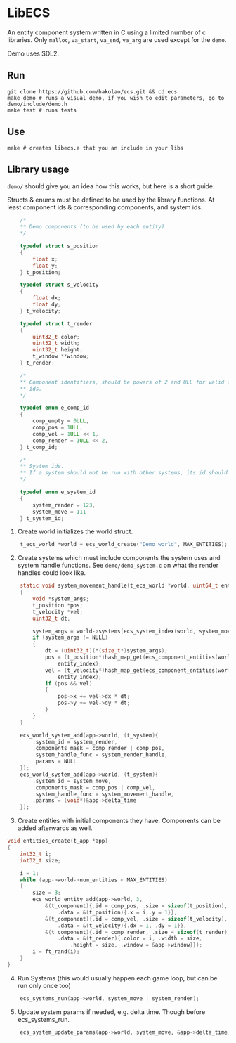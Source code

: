 # LibECS
An entity component system written in C using a limited number of c libraries.
Only `malloc`, `va_start`, `va_end`, `va_arg` are used except for the `demo`.

Demo uses SDL2.

## Run
```
git clone https://github.com/hakolao/ecs.git && cd ecs
make demo # runs a visual demo, if you wish to edit parameters, go to demo/include/demo.h
make test # runs tests
```

## Use
```
make # creates libecs.a that you an include in your libs
```

## Library usage

`demo/` should give you an idea how this works, but here is a short guide:

Structs & enums must be defined to be used by the library functions. At least
component ids & corresponding components, and system ids.
```c
	/*
	** Demo components (to be used by each entity)
	*/

	typedef struct s_position
	{
		float x;
		float y;
	} t_position;

	typedef struct s_velocity
	{
		float dx;
		float dy;
	} t_velocity;

	typedef struct t_render
	{
		uint32_t color;
		uint32_t width;
		uint32_t height;
		t_window **window;
	} t_render;

	/*
	** Component identifiers, should be powers of 2 and ULL for valid component
	** ids.
	*/

	typedef enum e_comp_id
	{
		comp_empty = 0ULL,
		comp_pos = 1ULL,
		comp_vel = 1ULL << 1,
		comp_render = 1ULL << 2,
	} t_comp_id;

	/*
	** System ids.
	** If a system should not be run with other systems, its id should not be 0
	*/

	typedef enum e_system_id
	{
		system_render = 123,
		system_move = 111
	} t_system_id;
```

1. Create world initializes the world struct.

```c
	t_ecs_world *world = ecs_world_create("Demo world", MAX_ENTITIES);
```

2. Create systems which must include components the system uses and system
handle functions. See `demo/demo_system.c` on what the render handles could look
like.

```c
	static void system_movement_handle(t_ecs_world *world, uint64_t entity_index)
	{
		void *system_args;
		t_position *pos;
		t_velocity *vel;
		uint32_t dt;

		system_args = world->systems[ecs_system_index(world, system_move)].params;
		if (system_args != NULL)
		{
			dt = (uint32_t)(*(size_t*)system_args);
			pos = (t_position*)hash_map_get(ecs_component_entities(world, comp_pos),
				entity_index);
			vel = (t_velocity*)hash_map_get(ecs_component_entities(world, comp_vel),
				entity_index);
			if (pos && vel)
			{
				pos->x += vel->dx * dt;
				pos->y += vel->dy * dt;
			}
		}
	}

	ecs_world_system_add(app->world, (t_system){
		.system_id = system_render,
		.components_mask = comp_render | comp_pos,
		.system_handle_func = system_render_handle,
		.params = NULL
	});
	ecs_world_system_add(app->world, (t_system){
		.system_id = system_move,
		.components_mask = comp_pos | comp_vel,
		.system_handle_func = system_movement_handle,
		.params = (void*)&app->delta_time
	});
```

3. Create entities with initial components they have. Components can be added
afterwards as well.

```c
void entities_create(t_app *app)
{
	int32_t i;
	int32_t size;

	i = 1;
	while (app->world->num_entities < MAX_ENTITIES)
	{
		size = 3;
		ecs_world_entity_add(app->world, 3,
			&(t_component){.id = comp_pos, .size = sizeof(t_position),
				.data = &(t_position){.x = i,.y = 1}},
			&(t_component){.id = comp_vel, .size = sizeof(t_velocity),
				.data = &(t_velocity){.dx = 1, .dy = 1}},
			&(t_component){.id = comp_render, .size = sizeof(t_render),
				.data = &(t_render){.color = i, .width = size,
					.height = size, .window = &app->window}});
		i = ft_rand(i);
	}
}
```

4. Run Systems (this would usually happen each game loop, but can be run only once too)

```c
	ecs_systems_run(app->world, system_move | system_render);
```

5. Update system params if needed, e.g. delta time. Though before ecs_systems_run.
```c
	ecs_system_update_params(app->world, system_move, &app->delta_time);
```
